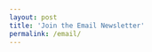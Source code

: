 ```yaml
---
layout: post
title: 'Join the Email Newsletter'
permalink: /email/
---
```


<div id="form"></div>
<script>
document.getElementById('form').innerHTML = `
<form action="https://www.list.cornell.edu/subscribe/subscribe.tml" method="POST">
        <table border=0 cellspacing=0 cellpadding=3>
            <tr>
                <td align="right">
                    <font size=1>Email address: </font>
                </td>
                <td>
                    <input type="text" name="email" value="" SIZE=10>
                </td>
                <td>
                <input type="submit" class="btn" value="subscribe" title="subscribe" alt="subscribe"  name="subscribe" align="left">
                </td>
            </tr>
        <tr>
            <td align="right">
                <font size=1><I>(optional)</I> Your name: </font>
            </td>
            <td>
                <INPUT TYPE="text" NAME="name" VALUE="" SIZE=10 MAXLENGTH=100>
            </td>
        </tr>
        </table>
    <input type="hidden" name="list" value="urmc-l"><input type="hidden" name="lists" value="urmc-l" >
<input type="hidden" name="demographics" value="" >
<input type="hidden" name="name_required" value="" >
<input type="hidden" name="pw_required" value="" >
<input type="hidden" name="confirm" value="one" >
<input type="hidden" name="showconfirm" value="F" >
<input type="hidden" name="url" value="" >
<input type="hidden" name="appendsubinfotourl" value="" >
<input type="hidden" name="secx" value="cfe1b6e8" >
</form>
`
</script>